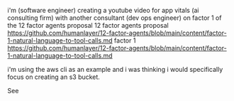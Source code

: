 i'm (software engineer) creating a youtube video for app vitals (ai consulting firm) with another consultant (dev ops engineer) on factor 1 of the 12 factor agents proposal
12 factor agents proposal https://github.com/humanlayer/12-factor-agents/blob/main/content/factor-1-natural-language-to-tool-calls.md
factor 1 https://github.com/humanlayer/12-factor-agents/blob/main/content/factor-1-natural-language-to-tool-calls.md

i'm using the aws cli as an example and i was thinking i would specifically focus on creating an s3 bucket.

See 
